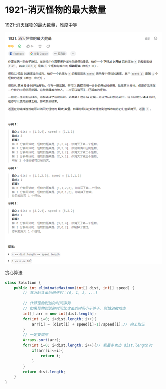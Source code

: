 # 1921-消灭怪物的最大数量

[1921-消灭怪物的最大数量](https://leetcode.cn/problems/eliminate-maximum-number-of-monsters/description/?envType=daily-question&envId=2023-09-03)，难度中等

![image-20230903182917927](https://raw.githubusercontent.com/lqyspace/mypic/master/PicBed/202309031829031.png)

贪心算法

```java
class Solution {
    public int eliminateMaximum(int[] dist, int[] speed) {
        // 我方的攻击时间序列：[0, 1, 2, ...]

        // 计算怪物到达的时间序列
        // 如果怪物到达的时间比攻击的时间小于等于，则城池被攻击
        int[] arr = new int[dist.length];
        for(int i=0; i<dist.length; i++){
            arr[i] = (dist[i] + speed[i]-1)/speed[i];// 向上取证
        }
        // 一定要排序
        Arrays.sort(arr);
        for(int i=0; i<dist.length; i++){// 我最多攻击 dist.length次
            if(arr[i]<=i){
                return i;
            }
        }
        return dist.length;
    }
}
```

